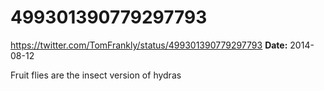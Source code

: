 # 499301390779297793
https://twitter.com/TomFrankly/status/499301390779297793
**Date:** 2014-08-12

Fruit flies are the insect version of hydras
